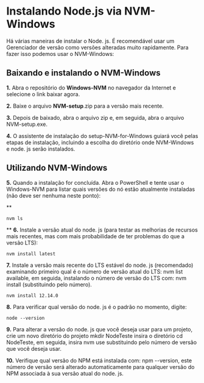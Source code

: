 # Instalando Node.js via NVM-Windows

Há várias maneiras de instalar o Node. js. É recomendável usar um Gerenciador de versão como versões alteradas muito rapidamente. Para fazer isso podemos usar o NVM-Windows:

## Baixando e instalando o NVM-Windows

**1.** Abra o repositório do **Windows-NVM** no navegador da Internet e selecione o link baixar agora.

**2.** Baixe o arquivo **NVM-setup**.zip para a versão mais recente.

**3.** Depois de baixado, abra o arquivo zip e, em seguida, abra o arquivo NVM-setup.exe.

**4.** O assistente de instalação do setup-NVM-for-Windows guiará você pelas etapas de instalação, incluindo a escolha do diretório onde NVM-Windows e node. js serão instalados.


## Utilizando NVM-Windows

**5.** Quando a instalação for concluída. Abra o PowerShell e tente usar o Windows-NVM para listar quais versões do nó estão atualmente instaladas (não deve ser nenhuma neste ponto): 

**
```
nvm ls
```
**
**6.** Instale a versão atual do node. js (para testar as melhorias de recursos mais recentes, mas com mais probabilidade de ter problemas do que a versão LTS): 

```
nvm install latest
```

**7.** Instale a versão mais recente do LTS estável do node. js (recomendado) examinando primeiro qual é o número de versão atual do LTS: nvm list available, em seguida, instalando o número de versão do LTS com: nvm install <version> (substituindo <version> pelo número).
  
```
nvm install 12.14.0
```

**8.** Para verificar qual versão do node. js é o padrão no momento, digite: 

```
node --version
```
**9.** Para alterar a versão do node. js que você deseja usar para um projeto, crie um novo diretório do projeto mkdir NodeTeste insira o diretório cd NodeTeste, em seguida, insira nvm use <version> substituindo <version> pelo número de versão que você deseja usar.
  
**10.** Verifique qual versão do NPM está instalada com: npm --version, este número de versão será alterado automaticamente para qualquer versão do NPM associada à sua versão atual do node. js.

